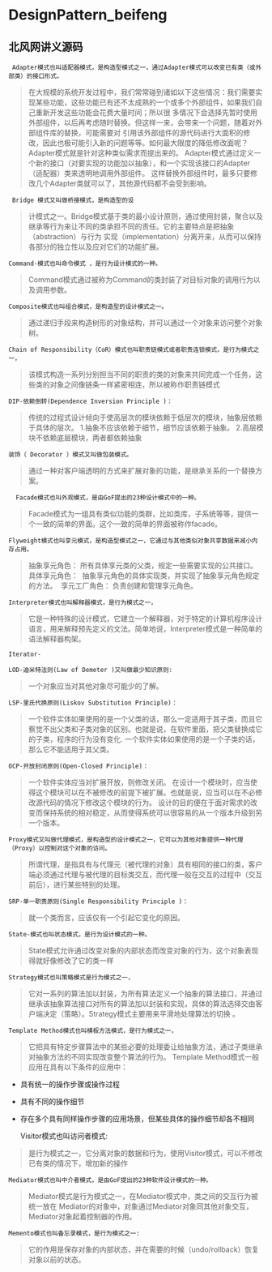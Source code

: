 # DesignPattern_beifeng

## 北风网讲义源码

     Adapter模式也叫适配器模式，是构造型模式之一，通过Adapter模式可以改变已有类（或外部类）的接口形式。
>  在大规模的系统开发过程中，我们常常碰到诸如以下这些情况：我们需要实现某些功能，这些功能已有还不太成熟的一个或多个外部组件，如果我们自己重新开发这些功能会花费大量时间；所以很
>多情况下会选择先暂时使用外部组件，以后再考虑随时替换。但这样一来，会带来一个问题，随着对外部组件库的替换，可能需要对
>引用该外部组件的源代码进行大面积的修改，因此也极可能引入新的问题等等。如何最大限度的降低修改面呢？
>Adapter模式就是针对这种类似需求而提出来的。
>Adapter模式通过定义一个新的接口（对要实现的功能加以抽象），和一个实现该接口的Adapter（适配器）类来透明地调用外部组件。
>这样替换外部组件时，最多只要修改几个Adapter类就可以了，其他源代码都不会受到影响。 

     Bridge 模式又叫做桥接模式，是构造型的设
>计模式之一。Bridge模式基于类的最小设计原则，通过使用封装，聚合以及继承等行为来让不同的类承担不同的责任。它的主要特点是把抽象（abstraction）与行为
>实现（implementation）分离开来，从而可以保持各部分的独立性以及应对它们的功能扩展。

    Command-模式也叫命令模式 ，是行为设计模式的一种。
>Command模式通过被称为Command的类封装了对目标对象的调用行为以及调用参数。

    Composite模式也叫组合模式，是构造型的设计模式之一。
>通过递归手段来构造树形的对象结构，并可以通过一个对象来访问整个对象树。


    Chain of Responsibility（CoR）模式也叫职责链模式或者职责连锁模式，是行为模式之一，
>该模式构造一系列分别担当不同的职责的类的对象来共同完成一个任务，这些类的对象之间像链条一样紧密相连，所以被称作职责链模式

    DIP-依赖倒转(Dependence Inversion Principle )：
>传统的过程式设计倾向于使高层次的模块依赖于低层次的模块，抽象层依赖于具体的层次。
>1.抽象不应该依赖于细节，细节应该依赖于抽象。
>2.高层模块不依赖底层模块，两者都依赖抽象

    装饰（ Decorator ）模式又叫做包装模式。
>通过一种对客户端透明的方式来扩展对象的功能，是继承关系的一个替换方案。


      Facade模式也叫外观模式，是由GoF提出的23种设计模式中的一种。
>Facade模式为一组具有类似功能的类群，比如类库，子系统等等，提供一个一致的简单的界面。这个一致的简单的界面被称作facade。  

    Flyweight模式也叫享元模式，是构造型模式之一，它通过与其他类似对象共享数据来减小内存占用。
>抽象享元角色： 所有具体享元类的父类，规定一些需要实现的公共接口。 
>具体享元角色：  抽象享元角色的具体实现类，并实现了抽象享元角色规定的方法。 
> 享元工厂角色： 负责创建和管理享元角色。



    Interpreter模式也叫解释器模式，是行为模式之一，
>它是一种特殊的设计模式，它建立一个解释器，对于特定的计算机程序设计语言，用来解释预先定义的文法。简单地说，Interpreter模式是一种简单的语法解释器构架。

    Iterator-

    LOD-迪米特法则(Law of Demeter )又叫做最少知识原则:
>一个对象应当对其他对象尽可能少的了解。


    LSP-里氏代换原则(Liskov Substitution Principle)：
>一个软件实体如果使用的是一个父类的话，那么一定适用于其子类，而且它察觉不出父类和子类对象的区别。也就是说，在软件里面，把父类替换成它的子类，程序的行为没有变化.
>一个软件实体如果使用的是一个子类的话，那么它不能适用于其父类。


    OCP-开放封闭原则(Open-Closed Principle)：
>一个软件实体应当对扩展开放，则修改关闭。
>在设计一个模块时，应当使得这个模块可以在不被修改的前提下被扩展。也就是说，应当可以在不必修改源代码的情况下修改这个模块的行为。
>设计的目的便在于面对需求的改变而保持系统的相对稳定，从而使得系统可以很容易的从一个版本升级到另一个版本。

    Proxy模式又叫做代理模式，是构造型的设计模式之一，它可以为其他对象提供一种代理（Proxy）以控制对这个对象的访问。 
>所谓代理，是指具有与代理元（被代理的对象）具有相同的接口的类，客户端必须通过代理与被代理的目标类交互，而代理一般在交互的过程中（交互前后），进行某些特别的处理。 


    SRP-单一职责原则(Single Responsibility Principle )：
>就一个类而言，应该仅有一个引起它变化的原因。

    State-模式也叫状态模式，是行为设计模式的一种。
>State模式允许通过改变对象的内部状态而改变对象的行为，这个对象表现得就好像修改了它的类一样

    Strategy模式也叫策略模式是行为模式之一，
>它对一系列的算法加以封装，为所有算法定义一个抽象的算法接口，并通过继承该抽象算法接口对所有的算法加以封装和实现，具体的算法选择交由客户端决定（策略）。Strategy模式主要用来平滑地处理算法的切换 。

    Template Method模式也叫模板方法模式，是行为模式之一，
>它把具有特定步骤算法中的某些必要的处理委让给抽象方法，通过子类继承对抽象方法的不同实现改变整个算法的行为。
>Template Method模式一般应用在具有以下条件的应用中：
 - 具有统一的操作步骤或操作过程
 - 具有不同的操作细节
 - 存在多个具有同样操作步骤的应用场景，但某些具体的操作细节却各不相同
 


    Visitor模式也叫访问者模式:
>是行为模式之一，它分离对象的数据和行为，使用Visitor模式，可以不修改已有类的情况下，增加新的操作


    Mediator模式也叫中介者模式，是由GoF提出的23种软件设计模式的一种。
>Mediator模式是行为模式之一，在Mediator模式中，类之间的交互行为被统一放在
>Mediator的对象中，对象通过Mediator对象同其他对象交互，Mediator对象起着控制器的作用。


    Memento模式也叫备忘录模式，是行为模式之一:
>它的作用是保存对象的内部状态，并在需要的时候（undo/rollback）恢复对象以前的状态。








